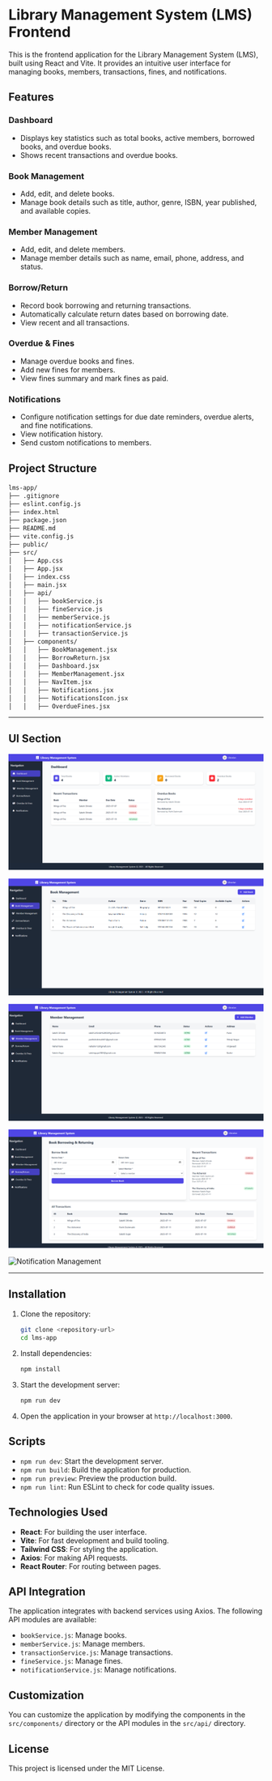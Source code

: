# Library Management System (LMS) Frontend

This is the frontend application for the Library Management System (LMS), built using React and Vite. It provides an intuitive user interface for managing books, members, transactions, fines, and notifications.

## Features

### Dashboard
- Displays key statistics such as total books, active members, borrowed books, and overdue books.
- Shows recent transactions and overdue books.

### Book Management
- Add, edit, and delete books.
- Manage book details such as title, author, genre, ISBN, year published, and available copies.

### Member Management
- Add, edit, and delete members.
- Manage member details such as name, email, phone, address, and status.

### Borrow/Return
- Record book borrowing and returning transactions.
- Automatically calculate return dates based on borrowing date.
- View recent and all transactions.

### Overdue & Fines
- Manage overdue books and fines.
- Add new fines for members.
- View fines summary and mark fines as paid.

### Notifications
- Configure notification settings for due date reminders, overdue alerts, and fine notifications.
- View notification history.
- Send custom notifications to members.

## Project Structure

```
lms-app/
├── .gitignore
├── eslint.config.js
├── index.html
├── package.json
├── README.md
├── vite.config.js
├── public/
├── src/
│   ├── App.css
│   ├── App.jsx
│   ├── index.css
│   ├── main.jsx
│   ├── api/
│   │   ├── bookService.js
│   │   ├── fineService.js
│   │   ├── memberService.js
│   │   ├── notificationService.js
│   │   ├── transactionService.js
│   ├── components/
│   │   ├── BookManagement.jsx
│   │   ├── BorrowReturn.jsx
│   │   ├── Dashboard.jsx
│   │   ├── MemberManagement.jsx
│   │   ├── NavItem.jsx
│   │   ├── Notifications.jsx
│   │   ├── NotificationsIcon.jsx
│   │   ├── OverdueFines.jsx
```
---

## UI Section 
![Dashboard](/assets/dashboard.png)

![Book Management](/assets/book_management.png)

![Member Management](/assets/member_management.png)

![Transaction Management](/assets/transaction.png)

![Notification Management](/notification.png)

---
## Installation

1. Clone the repository:
   ```sh
   git clone <repository-url>
   cd lms-app
   ```

2. Install dependencies:
   ```sh
   npm install
   ```

3. Start the development server:
   ```sh
   npm run dev
   ```

4. Open the application in your browser at `http://localhost:3000`.

## Scripts

- `npm run dev`: Start the development server.
- `npm run build`: Build the application for production.
- `npm run preview`: Preview the production build.
- `npm run lint`: Run ESLint to check for code quality issues.

## Technologies Used

- **React**: For building the user interface.
- **Vite**: For fast development and build tooling.
- **Tailwind CSS**: For styling the application.
- **Axios**: For making API requests.
- **React Router**: For routing between pages.

## API Integration

The application integrates with backend services using Axios. The following API modules are available:

- `bookService.js`: Manage books.
- `memberService.js`: Manage members.
- `transactionService.js`: Manage transactions.
- `fineService.js`: Manage fines.
- `notificationService.js`: Manage notifications.

## Customization

You can customize the application by modifying the components in the `src/components/` directory or the API modules in the `src/api/` directory.

## License

This project is licensed under the MIT License.
